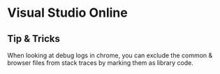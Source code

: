 # Visual Studio Online

## Tip & Tricks

When looking at debug logs in chrome, you can exclude the common & browser files from stack traces by marking them as library code.
